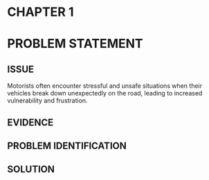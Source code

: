 # CHAPTER 1
# PROBLEM STATEMENT

## ISSUE 
Motorists often encounter stressful and unsafe situations when their vehicles break down unexpectedly on the road, leading to increased vulnerability and frustration.

## EVIDENCE

## PROBLEM IDENTIFICATION



## SOLUTION




